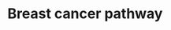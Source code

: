 ---
annotations:
- type: Pathway Ontology
  value: phosphatidylinositol 3-kinase-Akt signaling pathway
- type: Pathway Ontology
  value: breast cancer pathway
- type: Pathway Ontology
  value: disease pathway
- type: Pathway Ontology
  value: Notch signaling pathway
- type: Disease Ontology
  value: cancer
- type: Pathway Ontology
  value: cancer pathway
authors:
- Khanspers
- Egonw
- IreneHemel
- MaintBot
- Fehrhart
description: 'Breast cancer is the leading cause of cancer death among women worldwide.
  The vast majority of breast cancers are carcinomas that originate from cells lining
  the milk-forming ducts of the mammary gland.   The molecular subtypes of breast
  cancer, which are based on the presence or absence of hormone receptors (estrogen
  and progesterone subtypes) and human epidermal growth factor receptor-2 (HER2),
  include:  * Luminal A subtype: Hormone receptor positive (progesterone and estrogen)
  and HER2 (ERBB2) negative * Luminal B subtype: Hormone receptor positive (progesterone
  and estrogen) and HER2 (ERBB2) positive  * HER2 positive: Hormone receptor negative
  (progesterone and estrogen) and HER2 (ERBB2) positive * Basal-like or triple-negative
  (TNBCs): Hormone receptor negative (progesterone and estrogen) and HER2 (ERBB2)
  negative  Hormone receptor positive breast cancers are largely driven by the estrogen/ER
  pathway. In HER2 positive breast tumors, HER2 activates the PI3K/AKT and the RAS/RAF/MAPK
  pathways, and stimulate cell growth, survival and differentiation. In patients suffering
  from TNBC, the deregulation of various signaling pathways (Notch and Wnt/beta-catenin),
  EGFR protein have been confirmed. In the case of breast cancer only 8% of all cancers
  are hereditary, a phenomenon linked to genetic changes in BRCA1 or BRCA2. Somatic
  mutations in only three genes (TP53, PIK3CA and GATA3) occurred at >10% incidence
  across all breast cancers.'
last-edited: 2019-11-29
organisms:
- Homo sapiens
redirect_from:
- /index.php/Pathway:WP4262
- /instance/WP4262
schema-jsonld:
- '@context': https://schema.org/
  '@id': https://wikipathways.github.io/pathways/WP4262.html
  '@type': Dataset
  creator:
    '@type': Organization
    name: WikiPathways
  description: 'Breast cancer is the leading cause of cancer death among women worldwide.
    The vast majority of breast cancers are carcinomas that originate from cells lining
    the milk-forming ducts of the mammary gland.   The molecular subtypes of breast
    cancer, which are based on the presence or absence of hormone receptors (estrogen
    and progesterone subtypes) and human epidermal growth factor receptor-2 (HER2),
    include:  * Luminal A subtype: Hormone receptor positive (progesterone and estrogen)
    and HER2 (ERBB2) negative * Luminal B subtype: Hormone receptor positive (progesterone
    and estrogen) and HER2 (ERBB2) positive  * HER2 positive: Hormone receptor negative
    (progesterone and estrogen) and HER2 (ERBB2) positive * Basal-like or triple-negative
    (TNBCs): Hormone receptor negative (progesterone and estrogen) and HER2 (ERBB2)
    negative  Hormone receptor positive breast cancers are largely driven by the estrogen/ER
    pathway. In HER2 positive breast tumors, HER2 activates the PI3K/AKT and the RAS/RAF/MAPK
    pathways, and stimulate cell growth, survival and differentiation. In patients
    suffering from TNBC, the deregulation of various signaling pathways (Notch and
    Wnt/beta-catenin), EGFR protein have been confirmed. In the case of breast cancer
    only 8% of all cancers are hereditary, a phenomenon linked to genetic changes
    in BRCA1 or BRCA2. Somatic mutations in only three genes (TP53, PIK3CA and GATA3)
    occurred at >10% incidence across all breast cancers.'
  keywords:
  - LEF1
  - FGF10
  - LRP5
  - APC2
  - AXIN2
  - WNT4
  - FGF3
  - TCF7
  - TCF7L1
  - NRAS
  - RAD51
  - CDKN1A
  - FGF2
  - DDB2
  - ARAF
  - GADD45G
  - AKT2
  - SP1
  - WNT2B
  - SHC2
  - ESR2
  - FZD4
  - WNT10B
  - FGF19
  - BRCA1
  - HES5
  - WNT2
  - E2F2
  - KRAS
  - WNT6
  - 'Wnt Signaling '
  - progression
  - PIK3R3
  - GADD45A
  - GADD45B
  - FGF20
  - CDK4
  - NCOA3
  - FGF18
  - E2F1
  - MRE11A
  - FZD9
  - POLK
  - FZD8
  - FGF6
  - IGF1R
  - KIT
  - CSNK1A1L
  - Estrogen
  - FZD10
  - NOTCH1
  - DVL2
  - WNT5A
  - Progesterone
  - SKP1
  - p53 Signaling
  - WNT3
  - IGF1
  - Estradiol-17beta
  - BRCA2
  - Notch Signaling
  - FGF9
  - RPS6KB1
  - APC
  - SHC4
  - CSNK2A3
  - WNT10A
  - FGF5
  - FGF1
  - HEYL
  - BRAF
  - RAF1
  - CSNK2A1
  - AXIN1
  - FRAT1
  - PTEN
  - FZD1
  - FGF7
  - JAG2
  - FGF23
  - ATM
  - FGF22
  - FZD7
  - JUN
  - NCOA1
  - NBN
  - FZD6
  - EGF
  - FOS
  - GSK3B
  - WNT5B
  - PARP1
  - PIK3CA
  - BAX
  - ESR1
  - HRAS
  - FGF17
  - NOTCH4
  - FGF16
  - RPS6KB2
  - ERBB2
  - Angiogenesis
  - LRP6
  - HES1
  - SHC3
  - AKT3
  - HEY1
  - EGFR
  - TNFSF11
  - CSNK1A1
  - Degradation
  - WNT7B
  - MAPK3
  - E2F3
  - SHC1
  - SOS1
  - Pathway
  - RAD50
  - MYC
  - TP53
  - Cell Cycle
  - WNT11
  - DLL4
  - FRAT2
  - '26S Proteasome '
  - NOTCH3
  - FGF21
  - PGR
  - DVL3
  - GRB2
  - 'Cell cycle (G1/S) '
  - PIK3CD
  - MAP2K1
  - MAP2K2
  - DVL1
  - TCF7L2
  - WNT7A
  - NFKB2
  - FZD3
  - CSNK2A2
  - ATR
  - CSNK2B
  - HEY2
  - Estrogen Signaling
  - MAPK1
  - SOS2
  - CCND1
  - AKT1
  - DLL3
  - PIK3R1
  - CETN3
  - FGFR1
  - WNT16
  - PIP3
  - NOTCH2
  - FLT4
  - MTOR
  - RB1
  - FZD2
  - CTNNB1
  - WNT3A
  - CDK6
  - FGF8
  - FZD5
  - BAK1
  - PIK3R2
  - WNT1
  - DLL1
  - FGF4
  license: CC0
  name: Breast cancer pathway
seo: CreativeWork
title: Breast cancer pathway
wpid: WP4262
---